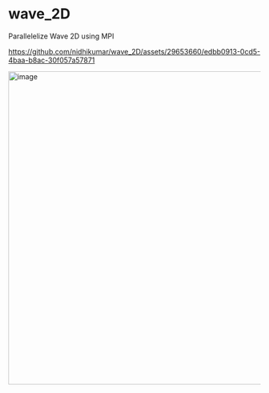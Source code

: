 # wave_2D
Parallelelize Wave 2D using MPI 


https://github.com/nidhikumar/wave_2D/assets/29653660/edbb0913-0cd5-4baa-b8ac-30f057a57871

<img width="626" alt="image" src="https://github.com/nidhikumar/wave_2D/assets/29653660/3a1f9179-0b33-4bbd-8fe2-a4d2d63e6a12">

